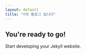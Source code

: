 ```yaml
---
layout: default
title: "Y의 블로그 입니다"
---
```


## You're ready to go!

Start developing your Jekyll website.
